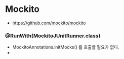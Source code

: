 # Mockito

* https://github.com/mockito/mockito

### @RunWith(MockitoJUnitRunner.class)
- MockitoAnnotations.initMocks() 를 호출할 필요가 없다.
- 
<!--stackedit_data:
eyJoaXN0b3J5IjpbLTYwMTM0ODE2N119
-->